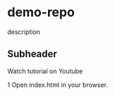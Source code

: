 # demo-repo

description


## Subheader

Watch tutorial on Youtube

1 Open index.html in your browser.
